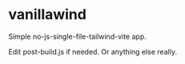 # vanillawind
Simple no-js-single-file-tailwind-vite app.

Edit post-build.js if needed. Or anything else really.

